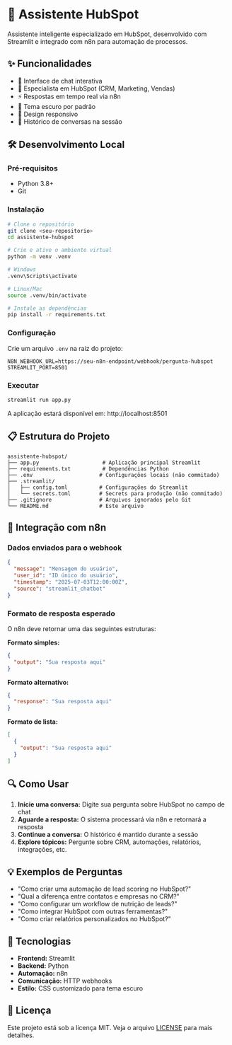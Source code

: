 # 🤖 Assistente HubSpot

Assistente inteligente especializado em HubSpot, desenvolvido com Streamlit e integrado com n8n para automação de processos.

## ✨ Funcionalidades

- 💬 Interface de chat interativa
- 🎯 Especialista em HubSpot (CRM, Marketing, Vendas)
- ⚡ Respostas em tempo real via n8n
- 🌙 Tema escuro por padrão
- 📱 Design responsivo
- 🔄 Histórico de conversas na sessão

## 🛠️ Desenvolvimento Local

### Pré-requisitos

- Python 3.8+
- Git

### Instalação

```bash
# Clone o repositório
git clone <seu-repositorio>
cd assistente-hubspot

# Crie e ative o ambiente virtual
python -m venv .venv

# Windows
.venv\Scripts\activate

# Linux/Mac
source .venv/bin/activate

# Instale as dependências
pip install -r requirements.txt
```

### Configuração

Crie um arquivo `.env` na raiz do projeto:

```env
N8N_WEBHOOK_URL=https://seu-n8n-endpoint/webhook/pergunta-hubspot
STREAMLIT_PORT=8501
```

### Executar

```bash
streamlit run app.py
```

A aplicação estará disponível em: http://localhost:8501

## 📋 Estrutura do Projeto

```
assistente-hubspot/
├── app.py                    # Aplicação principal Streamlit
├── requirements.txt          # Dependências Python
├── .env                     # Configurações locais (não commitado)
├── .streamlit/
│   ├── config.toml          # Configurações do Streamlit
│   └── secrets.toml         # Secrets para produção (não commitado)
├── .gitignore               # Arquivos ignorados pelo Git
└── README.md                # Este arquivo
```

## 🔧 Integração com n8n

### Dados enviados para o webhook

```json
{
  "message": "Mensagem do usuário",
  "user_id": "ID único do usuário", 
  "timestamp": "2025-07-03T12:00:00Z",
  "source": "streamlit_chatbot"
}
```

### Formato de resposta esperado

O n8n deve retornar uma das seguintes estruturas:

**Formato simples:**
```json
{
  "output": "Sua resposta aqui"
}
```

**Formato alternativo:**
```json
{
  "response": "Sua resposta aqui"
}
```

**Formato de lista:**
```json
[
  {
    "output": "Sua resposta aqui"
  }
]
```

## 🔍 Como Usar

1. **Inicie uma conversa:** Digite sua pergunta sobre HubSpot no campo de chat
2. **Aguarde a resposta:** O sistema processará via n8n e retornará a resposta
3. **Continue a conversa:** O histórico é mantido durante a sessão
4. **Explore tópicos:** Pergunte sobre CRM, automações, relatórios, integrações, etc.

## 💡 Exemplos de Perguntas

- "Como criar uma automação de lead scoring no HubSpot?"
- "Qual a diferença entre contatos e empresas no CRM?"
- "Como configurar um workflow de nutrição de leads?"
- "Como integrar HubSpot com outras ferramentas?"
- "Como criar relatórios personalizados no HubSpot?"

## 🚀 Tecnologias

- **Frontend:** Streamlit
- **Backend:** Python
- **Automação:** n8n
- **Comunicação:** HTTP webhooks
- **Estilo:** CSS customizado para tema escuro

## 📝 Licença

Este projeto está sob a licença MIT. Veja o arquivo [LICENSE](LICENSE) para mais detalhes.
